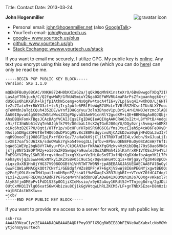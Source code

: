 Title: Contact
Date: 2013-03-24

<img src="http://www.gravatar.com/avatar/26ec2a20892eab20866c6dffe2b3166e.png" title="John Hogenmiller" alt="gravatar icon" style="float: right;"><b>John Hogenmiller</b>
  <ul class="social">
   <li>Personal email: <a href="mailto:john@hogenmiller.net">john@hogenmiller.net</a> (also  <a href="xmpp://john@hogenmiller.net">GoogleTalk</a>>
   <li>YourTech email: <a href="mailto:john@yourtech.us">john@yourtech.us</a></li>
   <li><a href="http://www.yourtech.us/plus">google+ www.yourtech.us/plus</a></li>
   <li><a href="http://www.yourtech.us/gh">github: www.yourtech.us/gh</a></li>
   <li><a href="http://www.yourtech.us/stack">Stack Exchange: wwww.yourtech.us/stack</a></li>
  </ul>

If you want to email me securely, I utilize GPG. My public key is [online](http://pgp.mit.edu:11371/pks/lookup?op=get&search=0x3ADEC236B7E2FC61). Any text you encrypt using this key and send me (which you can do [here](http://www.hanewin.net/encrypt/PGcrypt.htm)) can only be read be me.

    -----BEGIN PGP PUBLIC KEY BLOCK-----
    Version: SKS 1.1.0
    
    mQENBFBuOy0BCAC/XNKH8724H0bKXIaG2a/jqQk9QqMh9XinsteXrO/6BvBwwgoTXDq72IPP
    LasApYT0kjuxh/C/Q2fgwMWM/GfNU45miuY2Nga0XEFWMVRU4maPArPsZfxguanhggkG+/jY
    dUSOEs0h1KXBlh+lkjfpIAthW5cemg+oNx0gPw4tscA4fI6+y7LpjGvq4I/wXhOO/Lj6HTkO
    tvZs7Iatx5+rRWYG3zt+tc5jIryJpAfe6PBlEtwWqB7UMcLeTVBtRSZHCsn1TUcNLXYFooaU
    gTeWMdnJaTgiCQuh4352DE/wYnfIDHGqYyu/3oln3BhooV1pu3rSL4rH1VN0JeYzmc3lABEB
    AAG0I0pvaG4gSG9nZW5taWxsZXIgPGpvaG5AeW91cnRlY2gudXM+iQE+BBMBAgAoBQJQbjst
    AhsDBQkFomkTBgsJCAcDAgYVCAIJCgsEFgIDAQIeAQIXgAAKCRA63sI2t+L8YYPtB/4ndgU7
    z9i/fC3hWNb61sVqTeh8Jqhfk799/DGdbaL1VsX2qTGvKJ00qYG/DQy0zrjs5vmqz+b8MXFC
    oiKc6hzB2O7PO/8gtj/8Tfr1p/xBcHPuYH7pUSRKdG6C6/fmsJtucEIah5p4cW86FeOXyDjt
    NAslp5DNgsZDF6T8eTHQ6bQuDP5Cg95v8s388MsdqycvuNjCA2kDJwa0q6jHFdQaL3w3I/Oc
    nqH9OnooTij9O8GFIpLPxrf8XrGe/7/aHaOkH9jClilKTRUXTudIE4LvJebn/9xGJuaLiIus
    LvXEI7oaf5cU6IX6/sdoOWukzYgko549esg3LLjWfbv+8PbvuQENBFBuOy0BCACmW/T6fIoK
    bqWdS1WEVp2bgN8VY7A0yu+PG+/Ck3GAN3a+FWAhWXfqGMzkv4VzKibDBqJ70sS8ao6MK6ro
    jsTjy0N751EQPfM2y+o1sQaZFDSwmpqFa9uwle3OoZABMmh4i5lKaYrxRF1VfOSxJPe4YLhR
    FnE9GYV2Mqy1SWRJ6rrqvkHeaI1xxgYXiw+VeIHiOeSn9TJxfHQ+XgDXdofbzAqmYK1L7PAd
    KehayKvjqZESwwHHExNYkyiZKZXSBv05C9uc5q/OqwsaHu4tCqis+XWjgay/fg3m468pCDvH
    zLqxzOxXB1HnUjYHG37V908OOGBth1VHRTWT7W0N9rjpABEBAAGJASUEGAECAA8FAlBuOy0C
    GwwFCQWiaRMACgkQOt7CNrfi/GEBdgf/WZs8QPFjA7+6gXjVSwWj8I6mPEGNYjxgwtBE0Qqg
    g2PoEjO9L8kenTMd1puiIcoUHRpnPZ/ssW1f9wMGaqIsXR37UgkRI++VTcwYZ0fdC4Tdo/03
    YLxi+ZLuv8FRECWy3ABdRTP67GceMvYhTadd0nQBlADwB41X0Qt8n1mJo7Q0Xg+vKkexl7GC
    AlyK5fjmDMEpPv1FdD1S3Sp0O1jiXIeMssio/x9y62aAuy1KRdt5J+TTnjeg8drq/2gJDLU0
    0UtCxMKQ1IYlgO6xatS6wK4bizau8Cj1kGgVHtqwLhRLZKCM5/LF+gnTNbXSEze+D8mOz1xY
    +ajbRCAstW8Ktw==
    =jcb/
    -----END PGP PUBLIC KEY BLOCK-----



If you want to provide me access to a server for work, my ssh public key is:

    ssh-rsa AAAAB3NzaC1yc2EAAAADAQABAAABAQDfPoyO3FlX5QgRWBIE8DbFZNVe0aBXabxlcNoMOWnBmyzTSPc4WNpxgs50+mqX2rVV5y1L/Dxs99+RHedNiqYRVnLDOB12CkFyoSDesydFrzBJ4pLKK0wmBDPhS7ZGtoXWXF7xq89faqj3POXEgmmvZKBldGXabTrqyxesifsL4+HjXtq+SE86R0BoqZJkC19Ijcv2KfCe4fDngaKcNXCxnmWBL7gSHHlbuM69x1TWMWYgrwnhONxakO4NGsXmllw7CCzABko+Ql9+QLrzYUTEc17UaFI3tdOMMIkcgXRAvxKrZWbrmZrb4C/qxd3tI6/O+k+PTphF/em/nq/oPLS9 ytjohn@yourtech



